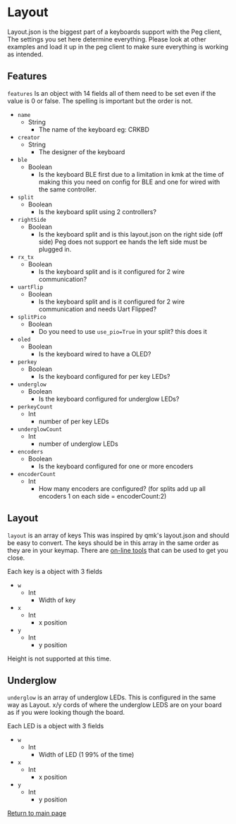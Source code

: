 # Layout

Layout.json is the biggest part of a keyboards support with the Peg client, The
settings you set here determine everything. Please look at other examples and
load it up in the peg client to make sure everything is working as intended.

## Features

`features` Is an object with 14 fields all of them need to be set even if the
value is 0 or false.
The spelling is important but the order is not.

* `name`
  * String
    * The name of the keyboard eg: CRKBD
* `creator`
  * String
    * The designer of the keyboard
* `ble`
  * Boolean
    * Is the keyboard BLE first due to a limitation in kmk at the time of
          making this you need on config for BLE and one for wired with the same
          controller.
* `split`
  * Boolean
    * Is the keyboard split using 2 controllers?
* `rightSide`
  * Boolean
    * Is the keyboard split and is this layout.json on the right side (off
          side) Peg does not support ee hands the left side must be plugged in.
* `rx_tx`
  * Boolean
    * Is the keyboard split and is it configured for 2 wire communication?
* `uartFlip`
  * Boolean
    * Is the keyboard split and is it configured for 2 wire communication
          and needs Uart Flipped?
* `splitPico`
  * Boolean
    * Do you need to use `use_pio=True` in your split? this does it
* `oled`
  * Boolean
    * Is the keyboard wired to have a OLED?
* `perkey`
  * Boolean
    * Is the keyboard configured for per key LEDs?
* `underglow`
  * Boolean
    * Is the keyboard configured for underglow LEDs?
* `perkeyCount`
  * Int
    * number of per key LEDs
* `underglowCount`
  * Int
    * number of underglow LEDs
* `encoders`
  * Boolean
    * Is the keyboard configured for one or more encoders
* `encoderCount`
  * Int
    * How many encoders are configured? (for splits add up all encoders 1 on
          each side = encoderCount:2)

## Layout

`layout` is an array of keys This was inspired by qmk's layout.json and should
be easy to convert. The keys should be in this array in the same order as they
are in your keymap. There are [on-line tools](https://qmk.fm/converter/) that
can be used to get you close.

Each key is a object with 3 fields

* `w`
  * Int
    * Width of key
* `x`
  * Int
    * x position
* `y`
  * Int
    * y position

Height is not supported at this time.

## Underglow

`underglow` is an array of underglow LEDs.
This is configured in the same way as Layout. x/y cords of where the underglow
LEDS are on your board as if you were looking though the board.

Each LED is a object with 3 fields

* `w`
  * Int
    * Width of LED (1 99% of the time)
* `x`
  * Int
    * x position
* `y`
  * Int
    * y position

[Return to main page](./README.md)
